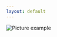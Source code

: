 ```yaml
---
layout: default
---
```

![Picture example](https://github.com/kvartirnik/website/blob/gh-pages/images/kvartirnik_photos/20.jpg)

